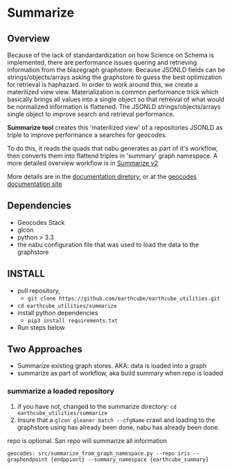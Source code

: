 # Summarize

## Overview
Because of the lack of standardardization on how Science on Schema is implemented, there are performance issues
quering and retrieving information from the blazegraph graphstore. Because JSONLD fields can be strings/objects/arrays
asking the graphstore to guess the best optimization for retrieval is haphazard.
In order to work around this, we create a materilized view view. Materialization is common performance trick
which basically brings all values into a single object so that retreival of what would be normalized
information is flattened.  The JSONLD strings/objects/arrays single object to improve search and retrieval performance. 

**Summarize tool** creates this 'materilized view' of a repositories JSONLD as triple to improve
performance a searches for geocodes. 

To do this, it reads the quads that nabu generates as part of it's workflow, then 
converts them into flattend triples in  'summary' graph namespace.
A more detailed overview workflow is in [Summarize v2](./v2_proposal.md)

More details are in the [documentation diretory](docs/), 
or at the [geocodes documentation site](https://earthcube.github.io/geocodes_documentation/)

## Dependencies
* Geocodes Stack
* glcon
* python > 3.3
* the nabu configuration file that was used to load the data to the graphstore

## INSTALL

* pull repository,
    * `git clone https://github.com/earthcube/earthcube_utilities.git`
* `cd earthcube_utilities/summarize`
* install python dependencies
    * `pip3 install requirements.txt`
* Run steps below

## Two Approaches
* Summarize existing graph stores. AKA: data is loaded into a graph
* summarize as part of workflow, aka build summary when repo is loaded

### summarize a loaded repository
1. if you have not, changed to the summarize directory: `cd  earthcube_utilities/summarize`
2. Insure that a `glcon gleaner batch --cfgName` crawl and loading to the graphstore using has already been done,
nabu has already been done.  

repo is optional. San repo will summarize all information
```shell
geocodes: src/summarize_from_graph_namespace.py --repo iris --graphendpoint {endppiont} --summary_namespace {earthcube_summary}

```


